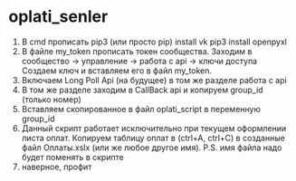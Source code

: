 # oplati_senler
1) В cmd прописать 
pip3 (или просто pip) install vk
pip3 install openpyxl
2) В файле my_token прописать токен сообщества. Заходим в сообщество -> управление -> работа с api -> ключи доступа
Создаем ключ и вставляем его в файл my_token.
3) Включаем Long Poll Api (на будущее) в том же разделе работа с api
4) В том же разделе заходим в CallBack api и копируем group_id (только номер)
5) Вставляем скопированное в файл oplati_script в переменную group_id
6) Данный скрипт работает исключительно при текущем оформлении листа оплат. Копируем таблицу оплат в (ctrl+A, ctrl+C) в созданные файл Оплаты.xslx (или же любое другое имя). P.S. имя файла надо будет поменять в скрипте
7) наверное, профит

